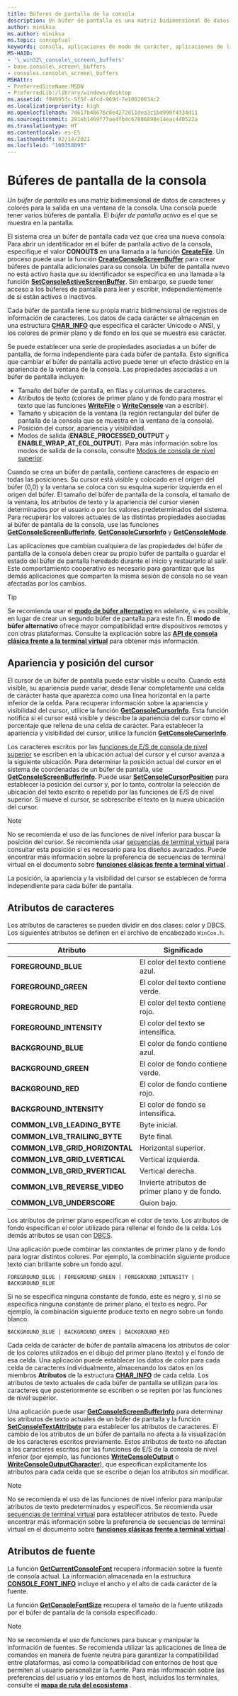 ```yaml
---
title: Búferes de pantalla de la consola
description: Un búfer de pantalla es una matriz bidimensional de datos de caracteres y colores para la salida en una ventana de la consola.
author: miniksa
ms.author: miniksa
ms.topic: conceptual
keywords: consola, aplicaciones de modo de carácter, aplicaciones de línea de comandos, aplicaciones de terminal, API de consola
MS-HAID:
- '\_win32\_console\_screen\_buffers'
- base.console\_screen\_buffers
- consoles.console\_screen\_buffers
MSHAttr:
- PreferredSiteName:MSDN
- PreferredLib:/library/windows/desktop
ms.assetid: f94995fc-5f5f-4fcd-969d-7e10020634c2
ms.localizationpriority: high
ms.openlocfilehash: 7d617b48676c0e4272d11dea3c1bd990f4334d11
ms.sourcegitcommit: 281eb1469f77ae4fb4c67806898e14eac440522a
ms.translationtype: HT
ms.contentlocale: es-ES
ms.lasthandoff: 02/14/2021
ms.locfileid: "100358095"
---
```

# <a name="console-screen-buffers"></a>Búferes de pantalla de la consola

Un *búfer de pantalla* es una matriz bidimensional de datos de caracteres y colores para la salida en una ventana de la consola. Una consola puede tener varios búferes de pantalla. El *búfer de pantalla activo* es el que se muestra en la pantalla.

El sistema crea un búfer de pantalla cada vez que crea una nueva consola. Para abrir un identificador en el búfer de pantalla activo de la consola, especifique el valor **CONOUT$** en una llamada a la función [**CreateFile**](/windows/win32/api/fileapi/nf-fileapi-createfilea). Un proceso puede usar la función [**CreateConsoleScreenBuffer**](createconsolescreenbuffer.md) para crear búferes de pantalla adicionales para su consola. Un búfer de pantalla nuevo no está activo hasta que su identificador se especifica en una llamada a la función [**SetConsoleActiveScreenBuffer**](setconsoleactivescreenbuffer.md). Sin embargo, se puede tener acceso a los búferes de pantalla para leer y escribir, independientemente de si están activos o inactivos.

Cada búfer de pantalla tiene su propia matriz bidimensional de registros de información de caracteres. Los datos de cada carácter se almacenan en una estructura [**CHAR\_INFO**](char-info-str.md) que especifica el carácter Unicode o ANSI, y los colores de primer plano y de fondo en los que se muestra ese carácter.

Se puede establecer una serie de propiedades asociadas a un búfer de pantalla, de forma independiente para cada búfer de pantalla. Esto significa que cambiar el búfer de pantalla activo puede tener un efecto drástico en la apariencia de la ventana de la consola. Las propiedades asociadas a un búfer de pantalla incluyen:

- Tamaño del búfer de pantalla, en filas y columnas de caracteres.
- Atributos de texto (colores de primer plano y de fondo para mostrar el texto que las funciones [**WriteFile**](/windows/win32/api/fileapi/nf-fileapi-writefile) o [**WriteConsole**](writeconsole.md) van a escribir).
- Tamaño y ubicación de la ventana (la región rectangular del búfer de pantalla de la consola que se muestra en la ventana de la consola).
- Posición del cursor, apariencia y visibilidad.
- Modos de salida (**ENABLE\_PROCESSED\_OUTPUT** y **ENABLE\_WRAP\_AT\_EOL\_OUTPUT**). Para más información sobre los modos de salida de la consola, consulte [Modos de consola de nivel superior](high-level-console-modes.md).

Cuando se crea un búfer de pantalla, contiene caracteres de espacio en todas las posiciones. Su cursor está visible y colocado en el origen del búfer (0,0) y la ventana se coloca con su esquina superior izquierda en el origen del búfer. El tamaño del búfer de pantalla de la consola, el tamaño de la ventana, los atributos de texto y la apariencia del cursor vienen determinados por el usuario o por los valores predeterminados del sistema. Para recuperar los valores actuales de las distintas propiedades asociadas al búfer de pantalla de la consola, use las funciones [**GetConsoleScreenBufferInfo**](getconsolescreenbufferinfo.md), [**GetConsoleCursorInfo**](getconsolecursorinfo.md) y [**GetConsoleMode**](getconsolemode.md).

Las aplicaciones que cambian cualquiera de las propiedades del búfer de pantalla de la consola deben crear su propio búfer de pantalla o guardar el estado del búfer de pantalla heredado durante el inicio y restaurarlo al salir. Este comportamiento cooperativo es necesario para garantizar que las demás aplicaciones que comparten la misma sesión de consola no se vean afectadas por los cambios.

> [!TIP]
> Se recomienda usar el [**modo de búfer alternativo**](console-virtual-terminal-sequences.md#alternate-screen-buffer) en adelante, si es posible, en lugar de crear un segundo búfer de pantalla para este fin. El **modo de búfer alternativo** ofrece mayor compatibilidad entre dispositivos remotos y con otras plataformas. Consulte la explicación sobre las [**API de consola clásica frente a la terminal virtual**](classic-vs-vt.md) para obtener más información.

## <a name="cursor-appearance-and-position"></a>Apariencia y posición del cursor

El cursor de un búfer de pantalla puede estar visible u oculto. Cuando está visible, su apariencia puede variar, desde llenar completamente una celda de carácter hasta que aparezca como una línea horizontal en la parte inferior de la celda. Para recuperar información sobre la apariencia y visibilidad del cursor, utilice la función [**GetConsoleCursorInfo**](getconsolecursorinfo.md). Esta función notifica si el cursor está visible y describe la apariencia del cursor como el porcentaje que rellena de una celda de carácter. Para establecer la apariencia y visibilidad del cursor, utilice la función [**GetConsoleCursorInfo**](setconsolecursorinfo.md).

Los caracteres escritos por las [funciones de E/S de consola de nivel superior](high-level-console-i-o.md) se escriben en la ubicación actual del cursor y el cursor avanza a la siguiente ubicación. Para determinar la posición actual del cursor en el sistema de coordenadas de un búfer de pantalla, use [**GetConsoleScreenBufferInfo**](getconsolescreenbufferinfo.md). Puede usar [**SetConsoleCursorPosition**](setconsolecursorposition.md) para establecer la posición del cursor y, por lo tanto, controlar la selección de ubicación del texto escrito o repetido por las funciones de E/S de nivel superior. Si mueve el cursor, se sobrescribe el texto en la nueva ubicación del cursor.

> [!NOTE]
> No se recomienda el uso de las funciones de nivel inferior para buscar la posición del cursor. Se recomienda usar [secuencias de terminal virtual](console-virtual-terminal-sequences.md) para consultar esta posición si es necesario para los diseños avanzados. Puede encontrar más información sobre la preferencia de secuencias de terminal virtual en el documento sobre **[funciones clásicas frente a terminal virtual](classic-vs-vt.md)** .

La posición, la apariencia y la visibilidad del cursor se establecen de forma independiente para cada búfer de pantalla.

## <a name="character-attributes"></a>Atributos de caracteres

Los atributos de caracteres se pueden dividir en dos clases: color y DBCS. Los siguientes atributos se definen en el archivo de encabezado `WinCon.h`.

| Atributo | Significado |
|-|-|
| **FOREGROUND\_BLUE** | El color del texto contiene azul. |
| **FOREGROUND\_GREEN** | El color del texto contiene verde. |
| **FOREGROUND\_RED** | El color del texto contiene rojo. |
| **FOREGROUND\_INTENSITY** | El color del texto se intensifica. |
| **BACKGROUND\_BLUE** | El color de fondo contiene azul. |
| **BACKGROUND\_GREEN** | El color de fondo contiene verde. |
| **BACKGROUND\_RED** | El color de fondo contiene rojo. |
| **BACKGROUND\_INTENSITY** | El color de fondo se intensifica. |
| **COMMON\_LVB\_LEADING\_BYTE** | Byte inicial. |
| **COMMON\_LVB\_TRAILING\_BYTE** | Byte final. |
| **COMMON\_LVB\_GRID\_HORIZONTAL** | Horizontal superior. |
| **COMMON\_LVB\_GRID\_LVERTICAL** | Vertical izquierda. |
| **COMMON\_LVB\_GRID\_RVERTICAL** | Vertical derecha. |
| **COMMON\_LVB\_REVERSE\_VIDEO** | Invierte atributos de primer plano y de fondo. |
| **COMMON\_LVB\_UNDERSCORE** | Guion bajo. |

Los atributos de primer plano especifican el color de texto. Los atributos de fondo especifican el color utilizado para rellenar el fondo de la celda. Los demás atributos se usan con [DBCS](/windows/win32/intl/double-byte-character-sets).

Una aplicación puede combinar las constantes de primer plano y de fondo para lograr distintos colores. Por ejemplo, la combinación siguiente produce texto cian brillante sobre un fondo azul.

`FOREGROUND_BLUE | FOREGROUND_GREEN | FOREGROUND_INTENSITY | BACKGROUND_BLUE`

Si no se especifica ninguna constante de fondo, este es negro y, si no se especifica ninguna constante de primer plano, el texto es negro. Por ejemplo, la combinación siguiente produce texto en negro sobre un fondo blanco.

`BACKGROUND_BLUE | BACKGROUND_GREEN | BACKGROUND_RED`

Cada celda de carácter de búfer de pantalla almacena los atributos de color de los colores utilizados en el dibujo del primer plano (texto) y el fondo de esa celda. Una aplicación puede establecer los datos de color para cada celda de caracteres individualmente, almacenando los datos en los miembros **Atributos** de la estructura [**CHAR\_INFO**](char-info-str.md) de cada celda. Los atributos de texto actuales de cada búfer de pantalla se utilizan para los caracteres que posteriormente se escriben o se repiten por las funciones de nivel superior.

Una aplicación puede usar [**GetConsoleScreenBufferInfo**](getconsolescreenbufferinfo.md) para determinar los atributos de texto actuales de un búfer de pantalla y la función [**SetConsoleTextAttribute**](setconsoletextattribute.md) para establecer los atributos de caracteres. El cambio de los atributos de un búfer de pantalla no afecta a la visualización de los caracteres escritos previamente. Estos atributos de texto no afectan a los caracteres escritos por las funciones de E/S de la consola de nivel inferior (por ejemplo, las funciones [**WriteConsoleOutput**](writeconsoleoutput.md) o [**WriteConsoleOutputCharacter**](writeconsoleoutputcharacter.md)), que especifican explícitamente los atributos para cada celda que se escribe o dejan los atributos sin modificar.

> [!NOTE]
> No se recomienda el uso de las funciones de nivel inferior para manipular atributos de texto predeterminados y específicos. Se recomienda usar [secuencias de terminal virtual](console-virtual-terminal-sequences.md) para establecer atributos de texto. Puede encontrar más información sobre la preferencia de secuencias de terminal virtual en el documento sobre **[funciones clásicas frente a terminal virtual](classic-vs-vt.md)** .

## <a name="font-attributes"></a>Atributos de fuente

La función [**GetCurrentConsoleFont**](getcurrentconsolefont.md) recupera información sobre la fuente de consola actual. La información almacenada en la estructura [**CONSOLE\_FONT\_INFO**](console-font-info-str.md) incluye el ancho y el alto de cada carácter de la fuente.

La función [**GetConsoleFontSize**](getconsolefontsize.md) recupera el tamaño de la fuente utilizada por el búfer de pantalla de la consola especificado.

> [!NOTE]
> No se recomienda el uso de funciones para buscar y manipular la información de fuentes. Se recomienda utilizar las aplicaciones de línea de comandos en manera de fuente neutra para garantizar la compatibilidad entre plataformas, así como la compatibilidad con entornos de host que permiten al usuario personalizar la fuente. Para más información sobre las preferencias del usuario y los entornos de host, incluidos los terminales, consulte el **[mapa de ruta del ecosistema](ecosystem-roadmap.md)** .